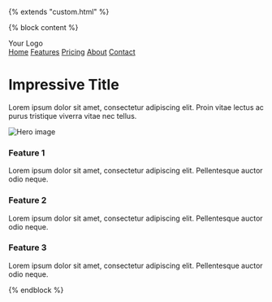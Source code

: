 {% extends "custom.html" %}

{% block content %}
<div class="container">
  <div class="header">
    <div class="header-logo">Your Logo</div>
    <nav class="header-nav">
      <a href="#">Home</a>
      <a href="#">Features</a>
      <a href="#">Pricing</a>
      <a href="#">About</a>
      <a href="#">Contact</a>
    </nav>
  </div>

  <div class="hero">
    <div class="hero-text">
      <h1>Impressive Title</h1>
      <p>Lorem ipsum dolor sit amet, consectetur adipiscing elit. Proin vitae lectus ac purus tristique viverra vitae nec tellus.</p>
    </div>
    <div class="hero-image">
      <img src="path/to/your/image.jpg" alt="Hero image">
    </div>
  </div>

  <div class="features">
    <div class="feature">
      <h3>Feature 1</h3>
      <p>Lorem ipsum dolor sit amet, consectetur adipiscing elit. Pellentesque auctor odio neque.</p>
    </div>
    <div class="feature">
      <h3>Feature 2</h3>
      <p>Lorem ipsum dolor sit amet, consectetur adipiscing elit. Pellentesque auctor odio neque.</p>
    </div>
    <div class="feature">
      <h3>Feature 3</h3>
      <p>Lorem ipsum dolor sit amet, consectetur adipiscing elit. Pellentesque auctor odio neque.</p>
    </div>
  </div>
</div>
{% endblock %}
